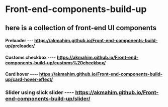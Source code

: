 # Front-end-components-build-up

## here is a collection of front-end UI components

#### Preloader --- https://akmahim.github.io/Front-end-components-build-up/preloader/

#### Customs checkbox ---- https://akmahim.github.io/Front-end-components-build-up/customs%20checkbox/

#### Card hover ---- https://akmahim.github.io/Front-end-components-build-up/card-hover-effect/

### Slider using slick slider ---- https://akmahim.github.io/Front-end-components-build-up/slider/
